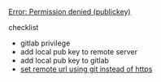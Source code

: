 [Error: Permission denied (publickey)](https://help.github.com/articles/error-permission-denied-publickey/)

checklist

- gitlab privilege
- add local pub key to remote server 
- add local pub key to gitlab
- [set remote url using git instead of https](https://help.github.com/articles/changing-a-remote-s-url/)

